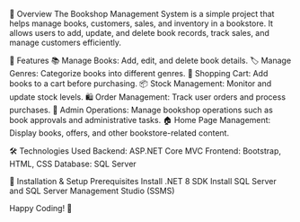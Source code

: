 📌 Overview
The Bookshop Management System is a simple project that helps manage books, customers, sales, and inventory in a bookstore. It allows users to add, update, and delete book records, track sales, and manage customers efficiently.


🚀 Features 📚 Manage Books: Add, edit, and delete book details.
🏷️ Manage Genres: Categorize books into different genres.
🛒 Shopping Cart: Add books to a cart before purchasing.
📦 Stock Management: Monitor and update stock levels.
🛍️ Order Management: Track user orders and process purchases.
🏪 Admin Operations: Manage bookshop operations such as book approvals and administrative tasks.
🏠 Home Page Management: Display books, offers, and other bookstore-related content.


🛠️ Technologies Used
Backend: ASP.NET Core MVC
Frontend: Bootstrap, HTML, CSS
Database: SQL Server


🎯 Installation & Setup
Prerequisites Install .NET 8 SDK Install SQL Server and SQL Server Management Studio (SSMS)


Happy Coding! 🎉
